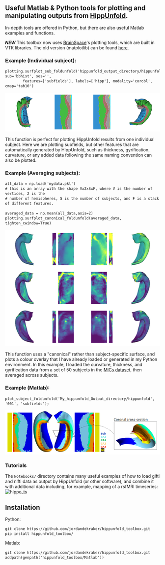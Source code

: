 ## Useful Matlab & Python tools for plotting and manipulating outputs from [HippUnfold](https://github.com/khanlab/hippunfold).

In-depth tools are offered in Python, but there are also useful Matlab examples and functions.

***NEW*** This toolbox now uses [BrainSpace](https://github.com/MICA-MNI/BrainSpace)'s plotting tools, which are built in VTK libraries. The old version (matplotlib) can be found [here](https://github.com/jordandekraker/hippunfold_toolbox/tree/matplotlib).

### Example (Individual subject):
```
plotting.surfplot_sub_foldunfold('hippunfold_output_directory/hippunfold', sub='bbhist', ses='',
        features=['subfields'], labels=['hipp'], modality='corobl', cmap='tab10')
```
![individual subject output](docs/images/subject_foldunfold_subfields.png)

This function is perfect for plotting HippUnfold results from one individual subject. Here we are plotting subfields, but other features that are automatically generated by HippUnfold, such as thickness, gyrification, curvature, or any added data following the same naming convention can also be plotted.

### Example (Averaging subjects):
```
all_data = np.load('mydata.pkl')
# this is an array with the shape Vx2xSxF, where V is the number of vertices, 2 is the
# number of hemispheres, S is the number of subjects, and F is a stack of different features.

averaged_data = np.mean(all_data,axis=2)
plotting.surfplot_canonical_foldunfold(averaged_data, tighten_cwindow=True)
```
![group averaged output](docs/images/average_foldunfold_features.png)

This function uses a "canonical" rather than subject-specific surface, and plots a colour overlay that I have already loaded or generated in my Python environment. In this example, I loaded the curvature, thickness, and gyrification data from a set of 50 subjects in the [MICs dataset](https://osf.io/j532r/), then averaged across subjects. 

### Example (Matlab):
```
plot_subject_foldunfold('My_hippunfold_Output_directory/hippunfold', '001', 'subfields');
```
![group averaged output](docs/images/Matlab_foldunfold_subfields.png)


### Tutorials
The `Notebooks/` directory contains many useful examples of how to load gifti and nifti data as output by HippUnfold (or other software), and combine it with additional data including, for example, mapping of a rsfMRI timeseries:
![hippo_ts](docs/images/Hippo_ts.gif)

## Installation

Python:

```
git clone https://github.com/jordandekraker/hippunfold_toolbox.git
pip install hippunfold_toolbox/
```

Matlab:

```
git clone https://github.com/jordandekraker/hippunfold_toolbox.git
addpath(genpath('hippunfold_toolbox/Matlab'))
```




